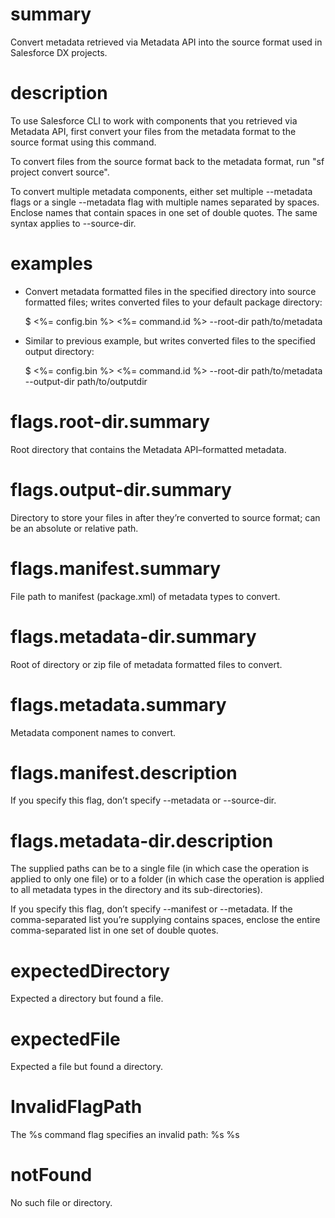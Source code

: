 # summary

Convert metadata retrieved via Metadata API into the source format used in Salesforce DX projects.

# description

To use Salesforce CLI to work with components that you retrieved via Metadata API, first convert your files from the metadata format to the source format using this command.

To convert files from the source format back to the metadata format, run "sf project convert source".

To convert multiple metadata components, either set multiple --metadata <name> flags or a single --metadata flag with multiple names separated by spaces. Enclose names that contain spaces in one set of double quotes. The same syntax applies to --source-dir.

# examples

- Convert metadata formatted files in the specified directory into source formatted files; writes converted files to your default package directory:

  $ <%= config.bin %> <%= command.id %> --root-dir path/to/metadata

- Similar to previous example, but writes converted files to the specified output directory:

  $ <%= config.bin %> <%= command.id %> --root-dir path/to/metadata --output-dir path/to/outputdir

# flags.root-dir.summary

Root directory that contains the Metadata API–formatted metadata.

# flags.output-dir.summary

Directory to store your files in after they’re converted to source format; can be an absolute or relative path.

# flags.manifest.summary

File path to manifest (package.xml) of metadata types to convert.

# flags.metadata-dir.summary

Root of directory or zip file of metadata formatted files to convert.

# flags.metadata.summary

Metadata component names to convert.

# flags.manifest.description

If you specify this flag, don’t specify --metadata or --source-dir.

# flags.metadata-dir.description

The supplied paths can be to a single file (in which case the operation is applied to only one file) or to a folder (in which case the operation is applied to all metadata types in the directory and its sub-directories).

If you specify this flag, don’t specify --manifest or --metadata. If the comma-separated list you’re supplying contains spaces, enclose the entire comma-separated list in one set of double quotes.

# expectedDirectory

Expected a directory but found a file.

# expectedFile

Expected a file but found a directory.

# InvalidFlagPath

The %s command flag specifies an invalid path: %s
%s

# notFound

No such file or directory.

